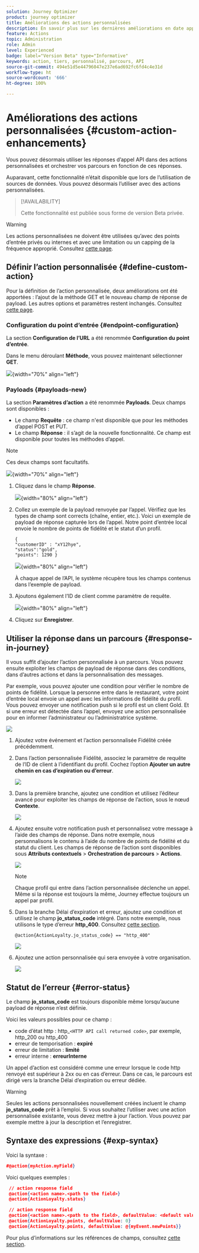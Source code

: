 ```yaml
---
solution: Journey Optimizer
product: journey optimizer
title: Améliorations des actions personnalisées
description: En savoir plus sur les dernières améliorations en date apportées aux actions personnalisées.
feature: Actions
topic: Administration
role: Admin
level: Experienced
badge: label="Version Beta" type="Informative"
keywords: action, tiers, personnalisé, parcours, API
source-git-commit: 494e51d5e44796047e237e6ad692fc6fd4c4e31d
workflow-type: ht
source-wordcount: '666'
ht-degree: 100%

---
```


# Améliorations des actions personnalisées {#custom-action-enhancements}

Vous pouvez désormais utiliser les réponses d’appel API dans des actions personnalisées et orchestrer vos parcours en fonction de ces réponses.

Auparavant, cette fonctionnalité n’était disponible que lors de l’utilisation de sources de données. Vous pouvez désormais l’utiliser avec des actions personnalisées.

>[!AVAILABILITY]
>
>Cette fonctionnalité est publiée sous forme de version Beta privée.

>[!WARNING]
>
>Les actions personnalisées ne doivent être utilisées qu’avec des points d’entrée privés ou internes et avec une limitation ou un capping de la fréquence approprié. Consultez [cette page](../configuration/external-systems.md).

## Définir l’action personnalisée {#define-custom-action}

Pour la définition de l’action personnalisée, deux améliorations ont été apportées : l’ajout de la méthode GET et le nouveau champ de réponse de payload. Les autres options et paramètres restent inchangés. Consultez [cette page](../action/about-custom-action-configuration.md).

### Configuration du point d’entrée {#endpoint-configuration}

La section **Configuration de l’URL** a été renommée **Configuration du point d’entrée**.

Dans le menu déroulant **Méthode**, vous pouvez maintenant sélectionner **GET**.

![](assets/action-response1.png){width="70%" align="left"}

### Payloads {#payloads-new}

La section **Paramètres d’action** a été renommée **Payloads**. Deux champs sont disponibles :

* Le champ **Requête** : ce champ n&#39;est disponible que pour les méthodes d’appel POST et PUT.
* Le champ **Réponse** : il s’agit de la nouvelle fonctionnalité. Ce champ est disponible pour toutes les méthodes d’appel.

>[!NOTE]
> 
>Ces deux champs sont facultatifs.

![](assets/action-response2.png){width="70%" align="left"}

1. Cliquez dans le champ **Réponse**.

   ![](assets/action-response3.png){width="80%" align="left"}

1. Collez un exemple de la payload renvoyée par l’appel. Vérifiez que les types de champ sont corrects (chaîne, entier, etc.). Voici un exemple de payload de réponse capturée lors de l’appel. Notre point d’entrée local envoie le nombre de points de fidélité et le statut d’un profil.

   ```
   {
   "customerID" : "xY12hye",    
   "status":"gold",
   "points": 1290 }
   ```

   ![](assets/action-response4.png){width="80%" align="left"}

   À chaque appel de l’API, le système récupère tous les champs contenus dans l’exemple de payload.

1. Ajoutons également l’ID de client comme paramètre de requête.

   ![](assets/action-response9.png){width="80%" align="left"}

1. Cliquez sur **Enregistrer**.

## Utiliser la réponse dans un parcours {#response-in-journey}

Il vous suffit d’ajouter l’action personnalisée à un parcours. Vous pouvez ensuite exploiter les champs de payload de réponse dans des conditions, dans d’autres actions et dans la personnalisation des messages.

Par exemple, vous pouvez ajouter une condition pour vérifier le nombre de points de fidélité. Lorsque la personne entre dans le restaurant, votre point d’entrée local envoie un appel avec les informations de fidélité du profil. Vous pouvez envoyer une notification push si le profil est un client Gold. Et si une erreur est détectée dans l’appel, envoyez une action personnalisée pour en informer l’administrateur ou l’administratrice système.

![](assets/action-response5.png)

1. Ajoutez votre événement et l’action personnalisée Fidélité créée précédemment.

1. Dans l’action personnalisée Fidélité, associez le paramètre de requête de l’ID de client à l’identifiant du profil. Cochez l’option **Ajouter un autre chemin en cas d’expiration ou d’erreur**.

   ![](assets/action-response10.png)

1. Dans la première branche, ajoutez une condition et utilisez l’éditeur avancé pour exploiter les champs de réponse de l’action, sous le nœud **Contexte**.

   ![](assets/action-response6.png)

1. Ajoutez ensuite votre notification push et personnalisez votre message à l’aide des champs de réponse. Dans notre exemple, nous personnalisons le contenu à l’aide du nombre de points de fidélité et du statut du client. Les champs de réponse de l’action sont disponibles sous **Attributs contextuels** > **Orchestration de parcours** > **Actions**.

   ![](assets/action-response8.png)

   >[!NOTE]
   >
   >Chaque profil qui entre dans l’action personnalisée déclenche un appel. Même si la réponse est toujours la même, Journey effectue toujours un appel par profil.

1. Dans la branche Délai d’expiration et erreur, ajoutez une condition et utilisez le champ **jo_status_code** intégré. Dans notre exemple, nous utilisons le
   type d’erreur **http_400**. Consultez [cette section](#error-status).

   ```
   @action{ActionLoyalty.jo_status_code} == "http_400"
   ```

   ![](assets/action-response7.png)

1. Ajoutez une action personnalisée qui sera envoyée à votre organisation.

   ![](assets/action-response11.png)

## Statut de l’erreur {#error-status}

Le champ **jo_status_code** est toujours disponible même lorsqu’aucune payload de réponse n’est définie.

Voici les valeurs possibles pour ce champ :

* code d’état http : http_`<HTTP API call returned code>`, par exemple, http_200 ou http_400
* erreur de temporisation : **expiré**
* erreur de limitation : **limité**
* erreur interne : **erreurInterne**

Un appel d’action est considéré comme une erreur lorsque le code http renvoyé est supérieur à 2xx ou en cas d’erreur. Dans ce cas, le parcours est dirigé vers la branche Délai d’expiration ou erreur dédiée.

>[!WARNING]
>
>Seules les actions personnalisées nouvellement créées incluent le champ **jo_status_code** prêt à l’emploi. Si vous souhaitez l’utiliser avec une action personnalisée existante, vous devez mettre à jour l’action. Vous pouvez par exemple mettre à jour la description et l’enregistrer.

## Syntaxe des expressions {#exp-syntax}

Voici la syntaxe :

```json
#@action{myAction.myField} 
```

Voici quelques exemples :

```json
 // action response field
 @action{<action name>.<path to the field>}
 @action{ActionLoyalty.status}
```

```json
 // action response field
 @action{<action name>.<path to the field>, defaultValue: <default value expression>}
 @action{ActionLoyalty.points, defaultValue: 0}
 @action{ActionLoyalty.points, defaultValue: @{myEvent.newPoints}}
```

Pour plus d’informations sur les références de champs, consultez [cette section](../building-journeys/expression/field-references.md).

